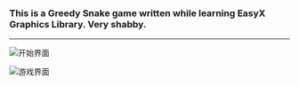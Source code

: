 ### This is a Greedy Snake game written while learning EasyX Graphics Library. Very shabby.

---

![开始界面](https://hexoblog-1257022783.cos.ap-chengdu.myqcloud.com/GreedySnake/begin.PNG)



![游戏界面](https://hexoblog-1257022783.cos.ap-chengdu.myqcloud.com/GreedySnake/mainpage.PNG)